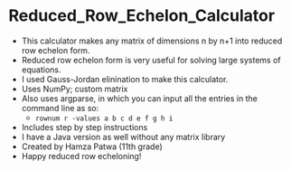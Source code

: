 # Reduced_Row_Echelon_Calculator
- This calculator makes any matrix of dimensions n by n+1 into reduced row echelon form.
- Reduced row echelon form is very useful for solving large systems of equations.
- I used Gauss-Jordan elinination to make this calculator.
- Uses NumPy; custom matrix
- Also uses argparse, in which you can input all the entries in the command line as so:
  * `rownum r -values a b c d e f g h i`
- Includes step by step instructions
- I have a Java version as well without any matrix library
- Created by Hamza Patwa (11th grade)
- Happy reduced row echeloning!
